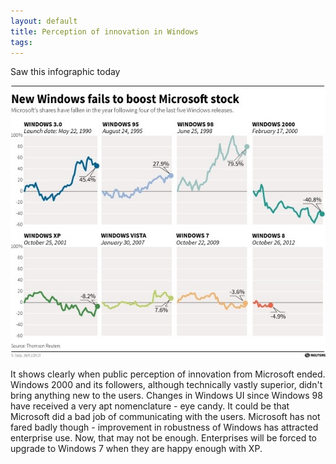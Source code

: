 ```yaml
---
layout: default
title: Perception of innovation in Windows
tags:
---
```


Saw this infographic today

![Microsoft Stock](/assets/img/infographic-microsoft-stock.jpg)

It shows clearly when public perception of innovation from Microsoft ended. Windows 2000 and its followers, although technically vastly superior, didn't bring anything new to the users. Changes in Windows UI since Windows 98 have received a very apt nomenclature - eye candy. It could be that Microsoft did a bad job of communicating with the users. Microsoft has not fared badly though - improvement in robustness of Windows has attracted enterprise use. Now, that may not be enough. Enterprises will be forced to upgrade to Windows 7 when they are happy enough with XP.
